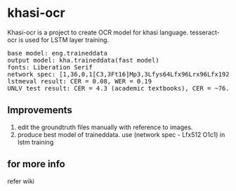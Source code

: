 # khasi-ocr
Khasi-ocr is a project to create OCR model for khasi language. tesseract-ocr is used for LSTM layer training. 

<pre>
base model: eng.traineddata
output model: kha.traineddata(fast model)
fonts: Liberation Serif
network spec: [1,36,0,1[C3,3Ft16]Mp3,3Lfys64Lfx96Lrx96Lfx192Fc128]
lstmeval result: CER = 0.08, WER = 0.19
UNLV test result: CER = 4.3 (academic textbooks), CER = ~76.5 (dictionary)
</pre>

## Improvements ##
<ol>
  <li> edit the groundtruth files manually with reference to images.
  <li> produce best model of traineddata. use (network spec - Lfx512 O1c1) in lstm training 
</ol>
  
## for more info ##
  refer wiki

